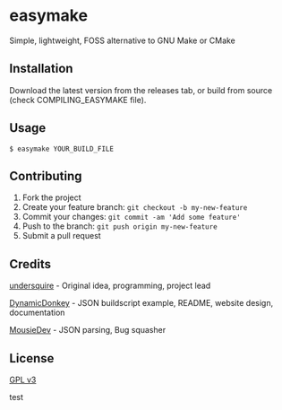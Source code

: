 # easymake

Simple, lightweight, FOSS alternative to GNU Make or CMake

## Installation

Download the latest version from the releases tab, or build from source (check COMPILING_EASYMAKE file).

## Usage

`$ easymake YOUR_BUILD_FILE`

## Contributing

1. Fork the project
2. Create your feature branch: `git checkout -b my-new-feature`
3. Commit your changes: `git commit -am 'Add some feature'`
4. Push to the branch: `git push origin my-new-feature`
5. Submit a pull request

## Credits

[undersquire](https://gitea.com/undersquire) - Original idea, programming, project lead

[DynamicDonkey](https://gitea.com/DynamicDonkey) - JSON buildscript example, README, website design, documentation

[MousieDev](https://gitea.com/MousieDev) - JSON parsing, Bug squasher

## License

[GPL v3](https://gitea.com/undersquire/easymake/raw/branch/main/LICENSE)


test
